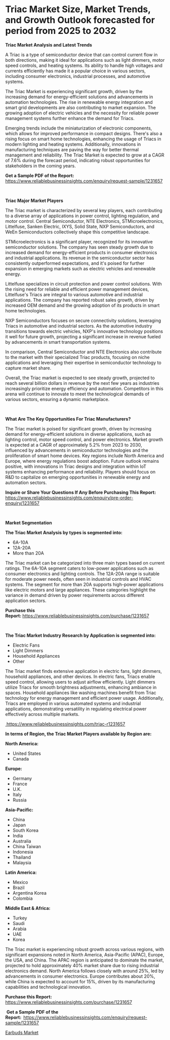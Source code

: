<p><h1>Triac Market Size, Market Trends, and Growth Outlook forecasted for period from 2025 to 2032</h1></p><p><strong>Triac Market Analysis and Latest Trends</strong></p>
<p><p>A Triac is a type of semiconductor device that can control current flow in both directions, making it ideal for applications such as light dimmers, motor speed controls, and heating systems. Its ability to handle high voltages and currents efficiently has made it a popular choice in various sectors, including consumer electronics, industrial processes, and automotive systems.</p><p>The Triac Market is experiencing significant growth, driven by the increasing demand for energy-efficient solutions and advancements in automation technologies. The rise in renewable energy integration and smart grid developments are also contributing to market expansion. The growing adoption of electric vehicles and the necessity for reliable power management systems further enhance the demand for Triacs.</p><p>Emerging trends include the miniaturization of electronic components, which allows for improved performance in compact designs. There's also a rising focus on smart home technologies, enhancing the usage of Triacs in modern lighting and heating systems. Additionally, innovations in manufacturing techniques are paving the way for better thermal management and reliability. The Triac Market is expected to grow at a CAGR of 7.6% during the forecast period, indicating robust opportunities for stakeholders in the coming years.</p></p>
<p><strong>Get a Sample PDF of the Report:&nbsp;</strong> <a href="https://www.reliablebusinessinsights.com/enquiry/request-sample/1231657?utm_campaign=3453&utm_medium=2&utm_source=Github&utm_content=ia&utm_term=06042025&utm_id=triac">https://www.reliablebusinessinsights.com/enquiry/request-sample/1231657</a></p>
<p>&nbsp;</p>
<p><strong>Triac Major Market Players</strong></p>
<p><p>The Triac market is characterized by several key players, each contributing to a diverse array of applications in power control, lighting regulation, and motor control. Central Semiconductor, NTE Electronics, STMicroelectronics, Littelfuse, Sanken Electric, IXYS, Solid State, NXP Semiconductors, and WeEn Semiconductors collectively shape this competitive landscape.</p><p>STMicroelectronics is a significant player, recognized for its innovative semiconductor solutions. The company has seen steady growth due to increased demand for energy-efficient products in consumer electronics and industrial applications. Its revenue in the semiconductor sector has consistently outperformed expectations, and it's poised for further expansion in emerging markets such as electric vehicles and renewable energy.</p><p>Littelfuse specializes in circuit protection and power control solutions. With the rising need for reliable and efficient power management devices, Littelfuse's Triacs are integral to various automotive and industrial applications. The company has reported robust sales growth, driven by increased OEM demand and the growing adoption of its products in smart home technologies.</p><p>NXP Semiconductors focuses on secure connectivity solutions, leveraging Triacs in automotive and industrial sectors. As the automotive industry transitions towards electric vehicles, NXP's innovative technology positions it well for future growth, projecting a significant increase in revenue fueled by advancements in smart transportation systems.</p><p>In comparison, Central Semiconductor and NTE Electronics also contribute to the market with their specialized Triac products, focusing on niche applications and leveraging their expertise in semiconductor technology to capture market share.</p><p>Overall, the Triac market is expected to see steady growth, projected to reach several billion dollars in revenue by the next few years as industries increasingly prioritize energy efficiency and automation. Competitors in this arena will continue to innovate to meet the technological demands of various sectors, ensuring a dynamic marketplace.</p></p>
<p>&nbsp;</p>
<p><strong>What Are The Key Opportunities For Triac Manufacturers?</strong></p>
<p><p>The Triac market is poised for significant growth, driven by increasing demand for energy-efficient solutions in diverse applications, such as lighting control, motor speed control, and power electronics. Market growth is expected at a CAGR of approximately 5.2% from 2023 to 2030, influenced by advancements in semiconductor technologies and the proliferation of smart home devices. Key regions include North America and Europe, where energy regulations boost adoption. Future outlook remains positive, with innovations in Triac designs and integration within IoT systems enhancing performance and reliability. Players should focus on R&D to capitalize on emerging opportunities in renewable energy and automation sectors.</p></p>
<p><strong>Inquire or Share Your Questions If Any Before Purchasing This Report:</strong> <a href="https://www.reliablebusinessinsights.com/enquiry/pre-order-enquiry/1231657?utm_campaign=3453&utm_medium=2&utm_source=Github&utm_content=ia&utm_term=06042025&utm_id=triac">https://www.reliablebusinessinsights.com/enquiry/pre-order-enquiry/1231657</a></p>
<p>&nbsp;</p>
<p><strong>Market Segmentation</strong></p>
<p><strong>The Triac Market Analysis by types is segmented into:</strong></p>
<p><ul><li>6A-10A</li><li>12A-20A</li><li>More than 20A</li></ul></p>
<p><p>The Triac market can be categorized into three main types based on current ratings. The 6A-10A segment caters to low-power applications such as consumer electronics and lighting controls. The 12A-20A range is suitable for moderate power needs, often seen in industrial controls and HVAC systems. The segment for more than 20A supports high-power applications like electric motors and large appliances. These categories highlight the variance in demand driven by power requirements across different application sectors.</p></p>
<p><strong>Purchase this Report:&nbsp;</strong><a href="https://www.reliablebusinessinsights.com/purchase/1231657?utm_campaign=3453&utm_medium=2&utm_source=Github&utm_content=ia&utm_term=06042025&utm_id=triac">https://www.reliablebusinessinsights.com/purchase/1231657</a></p>
<p>&nbsp;</p>
<p><strong>The Triac Market Industry Research by Application is segmented into:</strong></p>
<p><ul><li>Electric Fans</li><li>Light Dimmers</li><li>Household Appliances</li><li>Other</li></ul></p>
<p><p>The Triac market finds extensive application in electric fans, light dimmers, household appliances, and other devices. In electric fans, Triacs enable speed control, allowing users to adjust airflow efficiently. Light dimmers utilize Triacs for smooth brightness adjustments, enhancing ambiance in spaces. Household appliances like washing machines benefit from Triac technology for energy management and efficient power usage. Additionally, Triacs are employed in various automated systems and industrial applications, demonstrating versatility in regulating electrical power effectively across multiple markets.</p></p>
<p><a href="https://www.reliablebusinessinsights.com/triac-r1231657?utm_campaign=3453&utm_medium=2&utm_source=Github&utm_content=ia&utm_term=06042025&utm_id=triac">&nbsp;https://www.reliablebusinessinsights.com/triac-r1231657</a></p>
<p><strong>In terms of Region, the Triac Market Players available by Region are:</strong></p>
<p>
    <p> <strong> North America: </strong>
        <ul>
            <li>United States</li>
            <li>Canada</li>
        </ul>
        </p> 
    <p> <strong> Europe: </strong>
        <ul>
            <li>Germany</li>
            <li>France</li>
            <li>U.K.</li>
            <li>Italy</li>
            <li>Russia</li>
        </ul>
        </p> 
    <p> <strong> Asia-Pacific: </strong>
        <ul>
            <li>China</li>
            <li>Japan</li>
            <li>South Korea</li>
            <li>India</li>
            <li>Australia</li>
            <li>China Taiwan</li>
            <li>Indonesia</li>
            <li>Thailand</li>
            <li>Malaysia</li>
        </ul>
        </p> 
    <p> <strong> Latin America: </strong>
        <ul>
            <li>Mexico</li>
            <li>Brazil</li>
            <li>Argentina Korea</li>
            <li>Colombia</li>
        </ul>
        </p> 
    <p> <strong> Middle East & Africa: </strong>
        <ul>
            <li>Turkey</li>
            <li>Saudi</li>
            <li>Arabia</li>
            <li>UAE</li>
            <li>Korea</li>
        </ul>
    </p>
    </p>
<p><p>The Triac market is experiencing robust growth across various regions, with significant expansions noted in North America, Asia-Pacific (APAC), Europe, the USA, and China. The APAC region is anticipated to dominate the market, projected to hold approximately 40% market share due to rising industrial electronics demand. North America follows closely with around 25%, led by advancements in consumer electronics. Europe contributes about 20%, while China is expected to account for 15%, driven by its manufacturing capabilities and technological innovation.</p></p>
<p><strong>Purchase this Report: </strong><a href="https://www.reliablebusinessinsights.com/purchase/1231657?utm_campaign=3453&utm_medium=2&utm_source=Github&utm_content=ia&utm_term=06042025&utm_id=triac">https://www.reliablebusinessinsights.com/purchase/1231657</a></p>
<p>&nbsp;<strong>Get a Sample PDF of the Report:&nbsp;&nbsp;</strong><a href="https://www.reliablebusinessinsights.com/enquiry/request-sample/1231657?utm_campaign=3453&utm_medium=2&utm_source=Github&utm_content=ia&utm_term=06042025&utm_id=triac">https://www.reliablebusinessinsights.com/enquiry/request-sample/1231657</a></p>
<p><strong></strong></p>
<p><p><a href="https://github.com/spoorsusama/Market-Research-Report-List-1/blob/main/earbuds-market.md?utm_campaign=3453&utm_medium=2&utm_source=Github&utm_content=ia&utm_term=06042025&utm_id=triac">Earbuds Market</a></p></p>